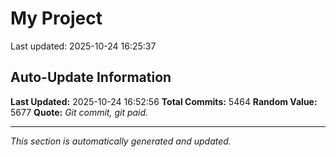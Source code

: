 # My Project


Last updated: 2025-10-24 16:25:37































































































































































































































































































































































































































































































































































































































































































































































































































































































































































































































































































































































































































































































































































































































































































































































































































































































































































































































































































































































































































































































































































































































































































































































































































































































































































































































































































































































































































































































































































































































































































































































































































































































































































































































































































































































































































































































































































































































































































































































































































































































































































































































































































































































































































































































































































































































































































































































































































































































































































































































































































































































































































































































































































































































































































































































































































































































































































































































































































































































































































































































## Auto-Update Information

**Last Updated:** 2025-10-24 16:52:56
**Total Commits:** 5464
**Random Value:** 5677
**Quote:** _Git commit, git paid._

---
_This section is automatically generated and updated._